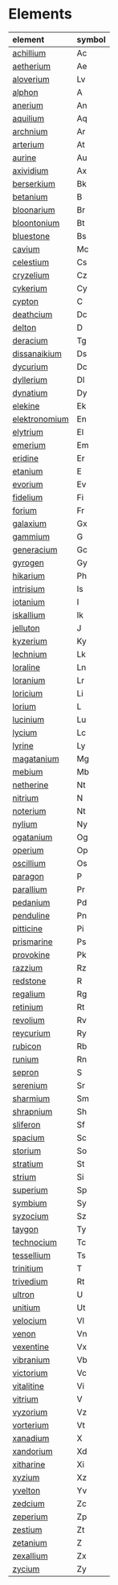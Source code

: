 # Elements

| element | symbol |
| :------ | :----- |
| [achillium](elements/achillium.md) | Ac |
| [aetherium](elements/aetherium.md) | Ae |
| [aloverium](elements/aloverium.md) | Lv |
| [alphon](elements/alphon.md) | A |
| [anerium](elements/anerium.md) | An |
| [aquilium](elements/aquilium.md) | Aq |
| [archnium](elements/archnium.md) | Ar |
| [arterium](elements/arterium.md) | At |
| [aurine](elements/aurine.md) | Au |
| [axividium](elements/axividium.md) | Ax |
| [berserkium](elements/berserkium.md) | Bk |
| [betanium](elements/betanium.md) | B |
| [bloonarium](elements/bloonarium.md) | Br |
| [bloontonium](elements/bloontonium.md) | Bt |
| [bluestone](elements/bluestone.md) | Bs |
| [cavium](elements/cavium.md) | Mc |
| [celestium](elements/celestium.md) | Cs |
| [cryzelium](elements/cryzelium.md) | Cz |
| [cykerium](elements/cykerium.md) | Cy |
| [cypton](elements/cypton.md) | C |
| [deathcium](elements/deathcium.md) | Dc |
| [delton](elements/delton.md) | D |
| [deracium](elements/deracium.md) | Tg |
| [dissanaikium](elements/dissanaikium.md) | Ds |
| [dycurium](elements/dycurium.md) | Dc |
| [dyllerium](elements/dyllerium.md) | Dl |
| [dynatium](elements/dynatium.md) | Dy |
| [elekine](elements/elekine.md) | Ek |
| [elektronomium](elements/elektronomium.md) | En |
| [elytrium](elements/elytrium.md) | El |
| [emerium](elements/emerium.md) | Em |
| [eridine](elements/eridine.md) | Er |
| [etanium](elements/etanium.md) | E |
| [evorium](elements/evorium.md) | Ev |
| [fidelium](elements/fidelium.md) | Fi |
| [forium](elements/forium.md) | Fr |
| [galaxium](elements/galaxium.md) | Gx |
| [gammium](elements/gammium.md) | G |
| [generacium](elements/generacium.md) | Gc |
| [gyrogen](elements/gyrogen.md) | Gy |
| [hikarium](elements/hikarium.md) | Ph |
| [intrisium](elements/intrisium.md) | Is |
| [iotanium](elements/iotanium.md) | I |
| [iskallium](elements/iskallium.md) | Ik |
| [jelluton](elements/jelluton.md) | J |
| [kyzerium](elements/kyzerium.md) | Ky |
| [lechnium](elements/lechnium.md) | Lk |
| [loraline](elements/loraline.md) | Ln |
| [loranium](elements/loranium.md) | Lr |
| [loricium](elements/loricium.md) | Li |
| [lorium](elements/lorium.md) | L |
| [lucinium](elements/lucinium.md) | Lu |
| [lycium](elements/lycium.md) | Lc |
| [lyrine](elements/lyrine.md) | Ly |
| [magatanium](elements/magatanium.md) | Mg |
| [mebium](elements/mebium.md) | Mb |
| [netherine](elements/netherine.md) | Nt |
| [nitrium](elements/nitrium.md) | N |
| [noterium](elements/noterium.md) | Nt |
| [nylium](elements/nylium.md) | Ny |
| [ogatanium](elements/ogatanium.md) | Og |
| [operium](elements/operium.md) | Op |
| [oscillium](elements/oscillium.md) | Os |
| [paragon](elements/paragon.md) | P |
| [parallium](elements/parallium.md) | Pr |
| [pedanium](elements/pedanium.md) | Pd |
| [penduline](elements/penduline.md) | Pn |
| [pitticine](elements/pitticine.md) | Pi |
| [prismarine](elements/prismarine.md) | Ps |
| [provokine](elements/provokine.md) | Pk |
| [razzium](elements/razzium.md) | Rz |
| [redstone](elements/redstone.md) | R |
| [regalium](elements/regalium.md) | Rg |
| [retinium](elements/retinium.md) | Rt |
| [revolium](elements/revolium.md) | Rv |
| [reycurium](elements/reycurium.md) | Ry |
| [rubicon](elements/rubicon.md) | Rb |
| [runium](elements/runium.md) | Rn |
| [sepron](elements/sepron.md) | S |
| [serenium](elements/serenium.md) | Sr |
| [sharmium](elements/sharmium.md) | Sm |
| [shrapnium](elements/shrapnium.md) | Sh |
| [sliferon](elements/sliferon.md) | Sf |
| [spacium](elements/spacium.md) | Sc |
| [storium](elements/storium.md) | So |
| [stratium](elements/stratium.md) | St |
| [strium](elements/strium.md) | Si |
| [superium](elements/superium.md) | Sp |
| [symbium](elements/symbium.md) | Sy |
| [syzocium](elements/syzocium.md) | Sz |
| [taygon](elements/taygon.md) | Ty |
| [technocium](elements/technocium.md) | Tc |
| [tessellium](elements/tessellium.md) | Ts |
| [trinitium](elements/trinitium.md) | T |
| [trivedium](elements/trivedium.md) | Rt |
| [ultron](elements/ultron.md) | U |
| [unitium](elements/unitium.md) | Ut |
| [velocium](elements/velocium.md) | Vl |
| [venon](elements/venon.md) | Vn |
| [vexentine](elements/vexentine.md) | Vx |
| [vibranium](elements/vibranium.md) | Vb |
| [victorium](elements/victorium.md) | Vc |
| [vitalitine](elements/vitalitine.md) | Vi |
| [vitrium](elements/vitrium.md) | V |
| [vyzorium](elements/vyzorium.md) | Vz |
| [vorterium](elements/vorterium.md) | Vt |
| [xanadium](elements/xanadium.md) | X |
| [xandorium](elements/xandorium.md) | Xd |
| [xitharine](elements/xitharine.md) | Xi |
| [xyzium](elements/xyzium.md) | Xz |
| [yvelton](elements/yvelton.md) | Yv |
| [zedcium](elements/zedcium.md) | Zc |
| [zeperium](elements/zeperium.md) | Zp |
| [zestium](elements/zestium.md) | Zt |
| [zetanium](elements/zetanium.md) | Z |
| [zexallium](elements/zexallium.md) | Zx |
| [zycium](elements/zycium.md) | Zy |
